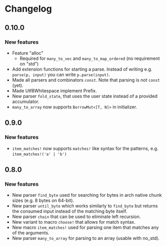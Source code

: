# Changelog

## 0.10.0

### New features

- Feature "alloc"
    - Required for `many_to_vec` and `many_to_map_ordered` (no requirement on "std")
- Add extension functions for starting a parse. Instead of writing
  e.g. `parse(p, input)` you can write `p.parse(input)`.
- Made all parsers and combinators `const`. Note that parsing is _not_ `const` (yet).
- Made Utf8Whitespace implement Prefix.
- New parser `fold_state`, that uses the user state instead of a provided accumulator.
- `many_to_array` now supports `BorrowMut<[T, N]>` in initializer.

## 0.9.0

### New features

- `item_matches!` now supports `matches!` like syntax for the patterns,
  e.g. `item_matches!('a' | 'b')`

## 0.8.0

### New features

- New parser `find_byte` used for searching for bytes in arch native
  chunk sizes (e.g. 8 bytes on 64-bit).
- New parser `until_byte` which works similarly to `find_byte` but
  returns the consumed input instead of the matching byte itself.
- New parser `chain` that can be used to eliminate left recursion.
- New variant to macro `choose!` that allows for match syntax.
- New macro `item_matches!` used for parsing one item that matches
  any of the arguments.
- New parser `many_to_array` for parsing to an array (usable with no_std).
